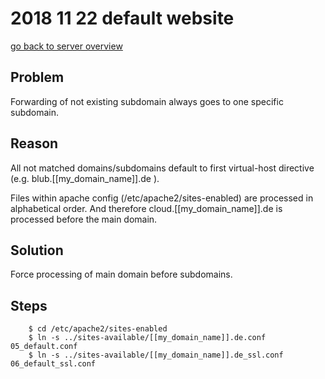 # 2018 11 22 default website

[go back to server overview](../doc/server.md#forwarding)


## Problem
Forwarding of not existing subdomain always goes to one specific subdomain.


## Reason
All not matched domains/subdomains default to first virtual-host
directive (e.g. blub.[[my_domain_name]].de ).

Files within apache config (/etc/apache2/sites-enabled) are processed
in alphabetical order. And therefore cloud.[[my_domain_name]].de is
processed before the main domain.


## Solution
Force processing of main domain before subdomains.


## Steps

~~~~~
    $ cd /etc/apache2/sites-enabled
    $ ln -s ../sites-available/[[my_domain_name]].de.conf     05_default.conf
    $ ln -s ../sites-available/[[my_domain_name]].de_ssl.conf 06_default_ssl.conf
~~~~~


